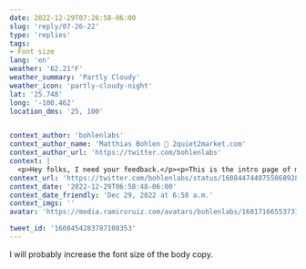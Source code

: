 ```yaml
---
date: 2022-12-29T07:26:58-06:00
slug: 'reply/07-26-22'
type: 'replies'
tags:
- Font size
lang: 'en'
weather: '62.21°F'
weather_summary: 'Partly Cloudy'
weather_icon: 'partly-cloudy-night'
lat: '25.748'
long: '-100.462'
location_dms: '25, 100'


context_author: 'bohlenlabs'
context_author_name: 'Matthias Bohlen 🚢 2quiet2market.com'
context_author_url: 'https://twitter.com/bohlenlabs'
context: |
  <p>Hey folks, I need your feedback.</p><p>This is the intro page of my new workbook that I will release this week: "The Reluctant Marketer's Setup Workbook"</p><p>Photo and copy, are they enticing and clear enough? What would you suggest that I improve?</p><p>#buildinpublic <a href="https://t.co/WqquK29Y8P">https://t.co/WqquK29Y8P</a> </p>
context_url: 'https://twitter.com/bohlenlabs/status/1608447440755068928'
context_date: '2022-12-29T06:58:48-06:00'
context_date_friendly: 'Dec 29, 2022 at 6:58 a.m.'
context_imgs: ''
avatar: 'https://media.ramiroruiz.com/avatars/bohlenlabs/1601716655373131778/stQXcLFG_bigger.jpg'

tweet_id: '1608454283787108353'
---
```

I will probably increase the font size of the body copy.